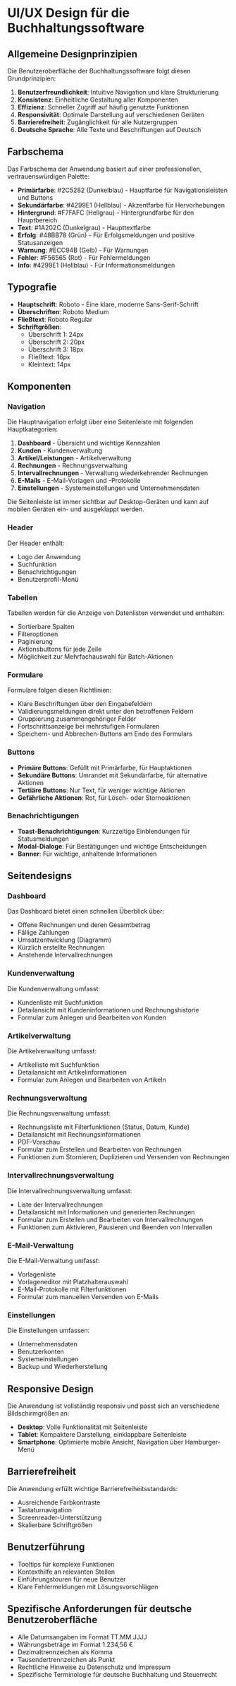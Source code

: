 # UI/UX Design für die Buchhaltungssoftware

## Allgemeine Designprinzipien

Die Benutzeroberfläche der Buchhaltungssoftware folgt diesen Grundprinzipien:

1. **Benutzerfreundlichkeit**: Intuitive Navigation und klare Strukturierung
2. **Konsistenz**: Einheitliche Gestaltung aller Komponenten
3. **Effizienz**: Schneller Zugriff auf häufig genutzte Funktionen
4. **Responsivität**: Optimale Darstellung auf verschiedenen Geräten
5. **Barrierefreiheit**: Zugänglichkeit für alle Nutzergruppen
6. **Deutsche Sprache**: Alle Texte und Beschriftungen auf Deutsch

## Farbschema

Das Farbschema der Anwendung basiert auf einer professionellen, vertrauenswürdigen Palette:

- **Primärfarbe**: #2C5282 (Dunkelblau) - Hauptfarbe für Navigationsleisten und Buttons
- **Sekundärfarbe**: #4299E1 (Hellblau) - Akzentfarbe für Hervorhebungen
- **Hintergrund**: #F7FAFC (Hellgrau) - Hintergrundfarbe für den Hauptbereich
- **Text**: #1A202C (Dunkelgrau) - Haupttextfarbe
- **Erfolg**: #48BB78 (Grün) - Für Erfolgsmeldungen und positive Statusanzeigen
- **Warnung**: #ECC94B (Gelb) - Für Warnungen
- **Fehler**: #F56565 (Rot) - Für Fehlermeldungen
- **Info**: #4299E1 (Hellblau) - Für Informationsmeldungen

## Typografie

- **Hauptschrift**: Roboto - Eine klare, moderne Sans-Serif-Schrift
- **Überschriften**: Roboto Medium
- **Fließtext**: Roboto Regular
- **Schriftgrößen**:
  - Überschrift 1: 24px
  - Überschrift 2: 20px
  - Überschrift 3: 18px
  - Fließtext: 16px
  - Kleintext: 14px

## Komponenten

### Navigation

Die Hauptnavigation erfolgt über eine Seitenleiste mit folgenden Hauptkategorien:

1. **Dashboard** - Übersicht und wichtige Kennzahlen
2. **Kunden** - Kundenverwaltung
3. **Artikel/Leistungen** - Artikelverwaltung
4. **Rechnungen** - Rechnungsverwaltung
5. **Intervallrechnungen** - Verwaltung wiederkehrender Rechnungen
6. **E-Mails** - E-Mail-Vorlagen und -Protokolle
7. **Einstellungen** - Systemeinstellungen und Unternehmensdaten

Die Seitenleiste ist immer sichtbar auf Desktop-Geräten und kann auf mobilen Geräten ein- und ausgeklappt werden.

### Header

Der Header enthält:
- Logo der Anwendung
- Suchfunktion
- Benachrichtigungen
- Benutzerprofil-Menü

### Tabellen

Tabellen werden für die Anzeige von Datenlisten verwendet und enthalten:
- Sortierbare Spalten
- Filteroptionen
- Paginierung
- Aktionsbuttons für jede Zeile
- Möglichkeit zur Mehrfachauswahl für Batch-Aktionen

### Formulare

Formulare folgen diesen Richtlinien:
- Klare Beschriftungen über den Eingabefeldern
- Validierungsmeldungen direkt unter den betroffenen Feldern
- Gruppierung zusammengehöriger Felder
- Fortschrittsanzeige bei mehrstufigen Formularen
- Speichern- und Abbrechen-Buttons am Ende des Formulars

### Buttons

- **Primäre Buttons**: Gefüllt mit Primärfarbe, für Hauptaktionen
- **Sekundäre Buttons**: Umrandet mit Sekundärfarbe, für alternative Aktionen
- **Tertiäre Buttons**: Nur Text, für weniger wichtige Aktionen
- **Gefährliche Aktionen**: Rot, für Lösch- oder Stornoaktionen

### Benachrichtigungen

- **Toast-Benachrichtigungen**: Kurzzeitige Einblendungen für Statusmeldungen
- **Modal-Dialoge**: Für Bestätigungen und wichtige Entscheidungen
- **Banner**: Für wichtige, anhaltende Informationen

## Seitendesigns

### Dashboard

Das Dashboard bietet einen schnellen Überblick über:
- Offene Rechnungen und deren Gesamtbetrag
- Fällige Zahlungen
- Umsatzentwicklung (Diagramm)
- Kürzlich erstellte Rechnungen
- Anstehende Intervallrechnungen

### Kundenverwaltung

Die Kundenverwaltung umfasst:
- Kundenliste mit Suchfunktion
- Detailansicht mit Kundeninformationen und Rechnungshistorie
- Formular zum Anlegen und Bearbeiten von Kunden

### Artikelverwaltung

Die Artikelverwaltung umfasst:
- Artikelliste mit Suchfunktion
- Detailansicht mit Artikelinformationen
- Formular zum Anlegen und Bearbeiten von Artikeln

### Rechnungsverwaltung

Die Rechnungsverwaltung umfasst:
- Rechnungsliste mit Filterfunktionen (Status, Datum, Kunde)
- Detailansicht mit Rechnungsinformationen
- PDF-Vorschau
- Formular zum Erstellen und Bearbeiten von Rechnungen
- Funktionen zum Stornieren, Duplizieren und Versenden von Rechnungen

### Intervallrechnungsverwaltung

Die Intervallrechnungsverwaltung umfasst:
- Liste der Intervallrechnungen
- Detailansicht mit Informationen und generierten Rechnungen
- Formular zum Erstellen und Bearbeiten von Intervallrechnungen
- Funktionen zum Aktivieren, Pausieren und Beenden von Intervallen

### E-Mail-Verwaltung

Die E-Mail-Verwaltung umfasst:
- Vorlagenliste
- Vorlageneditor mit Platzhalterauswahl
- E-Mail-Protokolle mit Filterfunktionen
- Formular zum manuellen Versenden von E-Mails

### Einstellungen

Die Einstellungen umfassen:
- Unternehmensdaten
- Benutzerkonten
- Systemeinstellungen
- Backup und Wiederherstellung

## Responsive Design

Die Anwendung ist vollständig responsiv und passt sich an verschiedene Bildschirmgrößen an:

- **Desktop**: Volle Funktionalität mit Seitenleiste
- **Tablet**: Kompaktere Darstellung, einklappbare Seitenleiste
- **Smartphone**: Optimierte mobile Ansicht, Navigation über Hamburger-Menü

## Barrierefreiheit

Die Anwendung erfüllt wichtige Barrierefreiheitsstandards:
- Ausreichende Farbkontraste
- Tastaturnavigation
- Screenreader-Unterstützung
- Skalierbare Schriftgrößen

## Benutzerführung

- Tooltips für komplexe Funktionen
- Kontexthilfe an relevanten Stellen
- Einführungstouren für neue Benutzer
- Klare Fehlermeldungen mit Lösungsvorschlägen

## Spezifische Anforderungen für deutsche Benutzeroberfläche

- Alle Datumsangaben im Format TT.MM.JJJJ
- Währungsbeträge im Format 1.234,56 €
- Dezimaltrennzeichen als Komma
- Tausendertrennzeichen als Punkt
- Rechtliche Hinweise zu Datenschutz und Impressum
- Spezifische Terminologie für deutsche Buchhaltung und Steuerrecht
